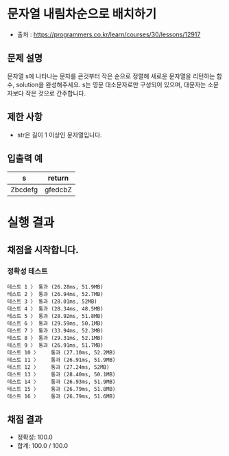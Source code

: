 # 문자열 내림차순으로 배치하기
* 출처 : https://programmers.co.kr/learn/courses/30/lessons/12917

## 문제 설명
문자열 s에 나타나는 문자를 큰것부터 작은 순으로 정렬해 새로운 문자열을 리턴하는 함수, solution을 완성해주세요.
s는 영문 대소문자로만 구성되어 있으며, 대문자는 소문자보다 작은 것으로 간주합니다.

## 제한 사항
* str은 길이 1 이상인 문자열입니다.

## 입출력 예
| s | return |
| --- | --- |
| Zbcdefg | gfedcbZ |

# 실행 결과    
## 채점을 시작합니다.
### 정확성  테스트
```
테스트 1 〉	통과 (26.28ms, 51.9MB)
테스트 2 〉	통과 (26.94ms, 52.7MB)
테스트 3 〉	통과 (28.01ms, 52MB)
테스트 4 〉	통과 (28.34ms, 48.5MB)
테스트 5 〉	통과 (28.92ms, 51.8MB)
테스트 6 〉	통과 (29.59ms, 50.1MB)
테스트 7 〉	통과 (33.94ms, 52.3MB)
테스트 8 〉	통과 (29.31ms, 52.1MB)
테스트 9 〉	통과 (26.91ms, 51.7MB)
테스트 10 〉	통과 (27.10ms, 52.2MB)
테스트 11 〉	통과 (26.91ms, 51.9MB)
테스트 12 〉	통과 (27.24ms, 52MB)
테스트 13 〉	통과 (28.40ms, 50.1MB)
테스트 14 〉	통과 (26.93ms, 51.9MB)
테스트 15 〉	통과 (26.79ms, 51.8MB)
테스트 16 〉	통과 (26.79ms, 51.6MB)
```
## 채점 결과
* 정확성: 100.0
* 합계: 100.0 / 100.0
